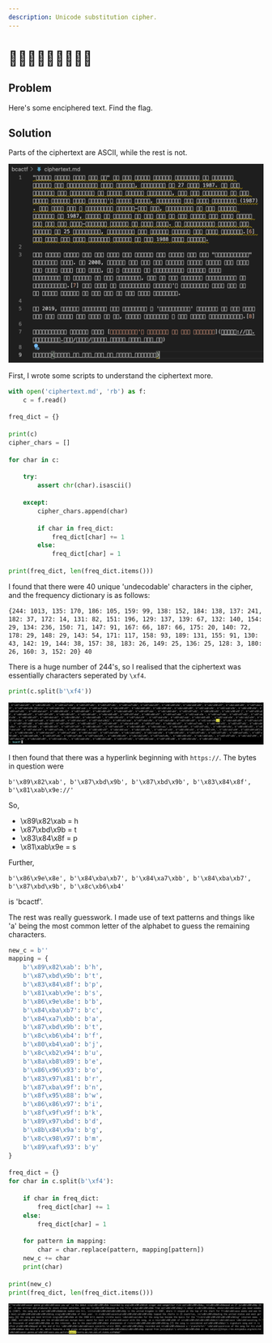 ```yaml
---
description: Unicode substitution cipher.
---
```


# 􃗁􌲔􇺟􊸉􁫞􄺷􄧻􃄏􊸉

## Problem

Here's some enciphered text. Find the flag.

## Solution

Parts of the ciphertext are ASCII, while the rest is not.

![](../../.gitbook/assets/d60d0bd2650b4c798be633f32660513c.png)

First, I wrote some scripts to understand the ciphertext more.

```python
with open('ciphertext.md', 'rb') as f:
    c = f.read()

freq_dict = {}

print(c)
cipher_chars = []

for char in c:

    try:
        assert chr(char).isascii()

    except:
        cipher_chars.append(char)

        if char in freq_dict:
            freq_dict[char] += 1
        else:
            freq_dict[char] = 1

print(freq_dict, len(freq_dict.items()))
```

I found that there were 40 unique 'undecodable' characters in the cipher, and the frequency dictionary is as follows:

```text
{244: 1013, 135: 170, 186: 105, 159: 99, 138: 152, 184: 138, 137: 241, 182: 37, 172: 14, 131: 82, 151: 196, 129: 137, 139: 67, 132: 140, 154: 29, 134: 236, 150: 71, 147: 91, 167: 66, 187: 66, 175: 20, 140: 72, 178: 29, 148: 29, 143: 54, 171: 117, 158: 93, 189: 131, 155: 91, 130: 43, 142: 19, 144: 38, 157: 38, 183: 26, 149: 25, 136: 25, 128: 3, 180: 26, 160: 3, 152: 20} 40
```

There is a huge number of 244's, so I realised that the ciphertext was essentially characters seperated by `\xf4`.

```python
print(c.split(b'\xf4'))
```

![](../../.gitbook/assets/cf29e172fbf34cb1853af49f4745efc9.png)

I then found that there was a hyperlink beginning with `https://`. The bytes in question were

```text
b'\x89\x82\xab', b'\x87\xbd\x9b', b'\x87\xbd\x9b', b'\x83\x84\x8f', b'\x81\xab\x9e://'
```

So,

* \x89\x82\xab = h
* \x87\xbd\x9b = t
* \x83\x84\x8f = p
* \x81\xab\x9e = s

Further,

```text
b'\x86\x9e\x8e', b'\x84\xba\xb7', b'\x84\xa7\xbb', b'\x84\xba\xb7', b'\x87\xbd\x9b', b'\x8c\xb6\xb4'
```

is 'bcactf'.

The rest was really guesswork. I made use of text patterns and things like 'a' being the most common letter of the alphabet to guess the remaining characters.

```python
new_c = b''
mapping = {
    b'\x89\x82\xab': b'h',
    b'\x87\xbd\x9b': b't',
    b'\x83\x84\x8f': b'p',
    b'\x81\xab\x9e': b's',
    b'\x86\x9e\x8e': b'b',
    b'\x84\xba\xb7': b'c',
    b'\x84\xa7\xbb': b'a',
    b'\x87\xbd\x9b': b't',
    b'\x8c\xb6\xb4': b'f',
    b'\x80\xb4\xa0': b'j',
    b'\x8c\xb2\x94': b'u',
    b'\x8a\xb8\x89': b'e',
    b'\x86\x96\x93': b'o',
    b'\x83\x97\x81': b'r',
    b'\x87\xba\x9f': b'n',
    b'\x8f\x95\x88': b'w',
    b'\x86\x86\x97': b'i',
    b'\x8f\x9f\x9f': b'k',
    b'\x89\x97\xbd': b'd',
    b'\x8b\x84\x9a': b'g',
    b'\x8c\x98\x97': b'm',
    b'\x89\xaf\x93': b'y'
}

freq_dict = {}
for char in c.split(b'\xf4'):

    if char in freq_dict:
        freq_dict[char] += 1
    else:
        freq_dict[char] = 1

    for pattern in mapping:
        char = char.replace(pattern, mapping[pattern])
    new_c += char
    print(char)

print(new_c)
print(freq_dict, len(freq_dict.items()))
```

![](../../.gitbook/assets/2f288515202a4542be7c6e1b8f3c9f6b.png)

